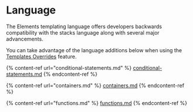 # Language

The Elements templating language offers developers backwards compatibility with the stacks language along with several major advancements.

You can take advantage of the language additions below when using the [Templates Overrides](broken-reference) feature.

{% content-ref url="conditional-statements.md" %}
[conditional-statements.md](conditional-statements.md)
{% endcontent-ref %}

{% content-ref url="containers.md" %}
[containers.md](containers.md)
{% endcontent-ref %}

{% content-ref url="functions.md" %}
[functions.md](functions.md)
{% endcontent-ref %}

